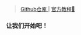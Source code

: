 > [Github仓库 ](https://github.com/huggingface/smolagents) | [官方教程🤗](https://huggingface.co/docs/smolagents/index) 



### 让我们开始吧！